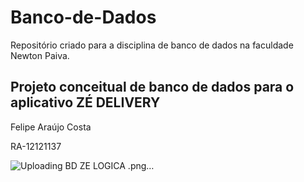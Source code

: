 # Banco-de-Dados
Repositório criado para a disciplina de banco de dados na faculdade Newton Paiva.
## Projeto conceitual de banco de dados para o aplicativo ZÉ DELIVERY
Felipe Araújo Costa

RA-12121137


 ![Uploading BD ZE LOGICA .png…]()




